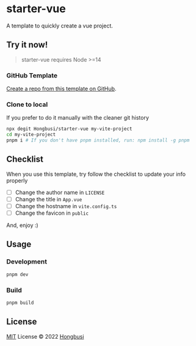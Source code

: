 # starter-vue

A template to quickly create a vue project.

## Try it now!

> starter-vue requires Node >=14

### GitHub Template

[Create a repo from this template on GitHub](https://github.com/Hongbusi/starter-vue/generate).

### Clone to local

If you prefer to do it manually with the cleaner git history

```bash
npx degit Hongbusi/starter-vue my-vite-project
cd my-vite-project
pnpm i # If you don't have pnpm installed, run: npm install -g pnpm
```

## Checklist

When you use this template, try follow the checklist to update your info properly

- [ ] Change the author name in `LICENSE`
- [ ] Change the title in `App.vue`
- [ ] Change the hostname in `vite.config.ts`
- [ ] Change the favicon in `public`

And, enjoy :)

## Usage

### Development

```bash
pnpm dev
```

### Build

```bash
pnpm build
```

## License

[MIT](./LICENSE) License © 2022 [Hongbusi](https://github.com/Hongbusi) 
